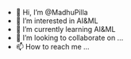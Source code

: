 - 👋 Hi, I’m @MadhuPilla
- 👀 I’m interested in AI&ML
- 🌱 I’m currently learning AI&ML
- 💞️ I’m looking to collaborate on ...
- 📫 How to reach me ...

<!---
Madhu Pilla is a ✨ special ✨ repository because its `README.md` (this file) appears on your GitHub profile.
You can click the Preview link to take a look at your changes.
--->
